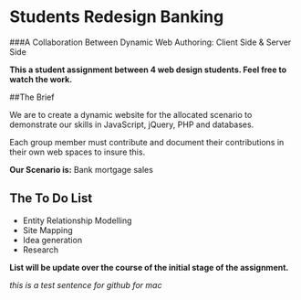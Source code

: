 Students Redesign Banking 
====================================

###A Collaboration Between Dynamic Web Authoring: Client Side & Server Side

**This a student assignment between 4 web design students. Feel free to watch the work.**

##The Brief

We are to create a dynamic website for the allocated scenario to demonstrate our skills in JavaScript, jQuery, PHP and databases. 

Each group member must contribute and document their contributions in their own web spaces to insure this. 

**Our Scenario is:** Bank mortgage sales

## The To Do List

* Entity Relationship Modelling
* Site Mapping
* Idea generation 
* Research

**List will be update over the course of the initial stage of the assignment.**

*this is a test sentence for github for mac*